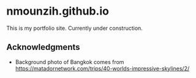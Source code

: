 # nmounzih.github.io

This is my portfolio site. Currently under construction.


## Acknowledgments

* Background photo of Bangkok comes from  https://matadornetwork.com/trips/40-worlds-impressive-skylines/2/
